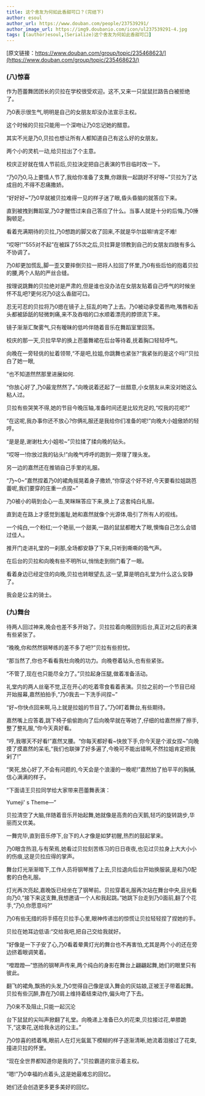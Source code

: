 ```yaml
---
title: 这个舍友为何如此香甜可口？(完结下)
author: esoul
author_url: https://www.douban.com/people/237539291/
author_image_url: https://img9.doubanio.com/icon/ul237539291-4.jpg
tags: [(author)esoul,(Serialize)这个舍友为何如此香甜可口]
---
```


[原文链接：https://www.douban.com/group/topic/235468623/](https://www.douban.com/group/topic/235468623/)

### (八)惊喜

作为芭蕾舞团团长的贝拉在学校很受欢迎。这不,又来一只鼠鼠拦路告白被拒绝了。

乃0表示很生气,明明是自己的女朋友却没办法宣示主权。

<!--truncate-->


这个时候的贝拉只能用一个深吻让乃0忘记她的醋意。

其实不光是乃0,贝拉也想让所有人都知道自己有这么好的女朋友。

两个小的灵机一动,给贝拉出了个主意。

校庆正好就在情人节前后,贝拉決定把自己表演的节目临时改一下。

“乃0乃0,马上要情人节了,我给你准备了支舞,你跟我一起跳好不好呀~”贝拉为了达成目的,不得不忍痛撒娇。

“好好好~”乃0早就被贝拉难得一见的样子迷了眼,昏头昏脑的就答应下来。

直到被拽到舞蹈室,乃0才醒悟过来自己答应了什么。当事人就是十分的后悔,乃0捶胸顿足。

看着充满期待的贝拉,乃0想跑的脚又收了回来,不就是华尔兹嘛!肯定不难!

“哎呀!”“555对不起”在被踩了55次之后,贝拉算是领教到自己的女朋友四肢有多么不协调了。

乃0却更加慌乱,脚一歪又要摔倒贝拉一把将人拉回了怀里,乃0有些后怕的抱着贝拉的腰,两个人贴的严丝合缝。

按理说跳舞的贝拉绝对是严肃的,但是谁也没办法在女朋友贴着自己呼气的时候坐怀不乱吧?更何况乃0这么香甜可口。

忍无可忍的贝拉将乃0摁在镜子上,狂乱的吻了上去。乃0被动承受着热吻,嘴唇和舌头都被舔舐的轻微刺痛,来不及吞咽的口水顺着漂亮的脖颈流下来。

镜子渐渐汇聚雾气,只有暧昧的低吟伴随着音乐在舞蹈室里回荡。

校庆的那一天,贝拉早早的换上芭蕾舞裙在后台等待着,抚着胸口轻轻呼气。

向晚在一旁轻佻的扯着领带,“不是吧,拉姐,你跳舞也紧张?“我紧张的是这个吗!”贝拉白了她一眼,

“也不知道然然那里进展如何.

“你放心好了,乃0最宠然然了。”向晚说着还起了一丝醋意,小女朋友从来没对她这么粘人过。

贝拉有些哭笑不得,她的节目今晚压轴,准备时间还是比较充足的,“哎我的花呢?”

“在这呢,我办事你还不放心?你俩礼服还是我给你们准备的呢!”向晚大小姐傲娇的轻哼。

“是是是,谢谢杜大小姐啦~”贝拉揉了揉向晚的钻头。

“哎呀一!你放过我的钻头!”向晚气呼呼的跑到一旁理了理头发。

另一边的嘉然还在推销自己手里的礼服。

“乃~0~”嘉然捏着乃0的裙角摇晃着身子撒娇,“你穿这个好不好,今天要看拉姐跳芭蕾呢,我们要穿的庄重一点捏~”

乃0被小的萌到会心一击,笑眯眯答应下来,换上了这套纯白礼服。

直到走在路上才感觉到羞耻,她和嘉然就像个光源体,吸引了所有人的视线。

一个纯白,一个粉红;一个艳丽,一个甜美,一路的鼠鼠都瞪大了眼,懊悔自己怎么会错过佳人。

推开门走进礼堂的一刹那,全场都安静了下来,只听到嘶嘶的吸气声。

在后台的贝拉和向晚有些不明所以,悄悄走到侧门看了一眼。

看着身边已经定住的向晚,贝拉也转眼望去,这一望,算是明白礼堂为什么这么安静了。

我会是公主的骑士。

### (九)舞台
待两人回过神来,晚会也差不多开始了。贝拉拉着向晚回到后台,真正对之后的表演有些紧张了。

“晚晚,你和然然钢琴练的差不多了吧?”贝拉有些担忧。

“那当然了,你也不看看我杜向晚的功力。向晚卷着钻头,也有些紧张。

“不管了,现在也只能尽全力了。”贝拉起身压腿,做着准备活动。

礼堂内的两人丝毫不觉,正在开心的吃着零食看着表演。贝拉之前的一个节目已经开始报幕,嘉然拍拍手,“乃0我去一下洗手间捏~”

“好~你快点回来啊,马上就是拉姐的节目了。”乃0盯着舞台,有些期待。

嘉然嘴上应答着,跳下椅子偷偷跑向了后向晚早就在等她了,仔细的给嘉然擦了擦手,整了整礼服,“你今天真好看。

“哼,我哪天不好看!”嘉然叉腰。“你每天都好看~快放下手,你今天是个淑女捏~”向晚摸了摸嘉然的呆毛,“我们也联弹了好多遍了,今晚可不能出错啊,不然拉姐肯定把我剁了!”

“笑死,放心好了,不会有问题的,今天会是个浪漫的一晚呢!”嘉然拍了拍平平的胸脯,信心满满的样子。

“下面请王贝拉同学给大家带来芭蕾舞表演：

Yumeji' s Theme—”

贝拉清空了大脑,伴随着音乐开始起舞,她就像是高贵的白天鹅,轻巧的旋转跳步,华丽而又优美。

一舞完毕,直到音乐停下,台下的人才像是如梦初醒,热烈的鼓起掌来。

乃0眼含热泪,与有荣焉,她看过贝拉刻苦练习的日日夜夜,也见过贝拉身上大大小小的伤痕,这是贝拉应得的掌声。

舞台灯光渐渐暗下,工作人员将钢琴推了上去,贝拉退向后台开始换服装,是和乃0配套的白色礼服。

灯光再次亮起,嘉晚饭已经坐在了钢琴前。贝拉穿着礼服再次站在舞台中央,目光看向乃0,“接下来这支舞,我想邀请一个人和我起跳。”她跳下台走到乃0面前,翻了个花手,“乃0,你愿意吗?”

乃0有些无措的将手搭在贝拉手心里,眼神传递岀的惊慌让贝拉轻轻捏了捏她的手。

贝拉在她耳边低语:“交给我吧,把自己交给我就好。

”好像是一下子安了心,乃0看着晕黄灯光的舞台也不再害怕,尤其是两个小的还在旁边挤着眼调笑着。

“噔蹬蹬—”悠扬的钢琴声传来,两个纯白的身影在舞台上翩翩起舞,她们的眼里只有彼此。

翻飞的裙角,飘扬的头发,乃0觉得自己像是误入舞会的灰姑娘,正被王子带着起舞。贝拉有些沉醉,靠在乃0肩上维持着结束动作,偏头吻了下去。

乃0来不及阻止,只能一起沉沦

台下鼠鼠的尖叫声掀翻了礼堂。向晚递上准备已久的花束,贝拉接过花,单膝跪下,“这束花,送给我永远的公主。”

乃0惊喜的捂着嘴,眼前人在灯光氤氲下模糊的样子逐渐清晰,她流着泪接过了花束,撞进贝拉的怀里。

“现在全世界都知道你是我的了。”贝拉霸道的宣示着主权。

“嗯!”乃0幸福的点着头,这是她最难忘的回忆。

她们还会创造更多更多美好的回忆。